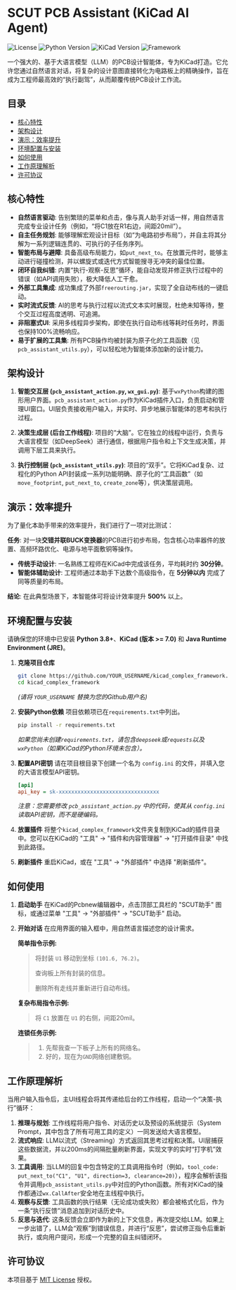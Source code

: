 # SCUT PCB Assistant (KiCad AI Agent)

![License](https://img.shields.io/badge/license-MIT-blue.svg)
![Python Version](https://img.shields.io/badge/python-3.8+-brightgreen.svg)
![KiCad Version](https://img.shields.io/badge/KiCad-7.0+-blue.svg)
![Framework](https://img.shields.io/badge/Framework-wxPython-lightgrey.svg)

一个强大的、基于大语言模型（LLM）的PCB设计智能体，专为KiCad打造。它允许您通过自然语言对话，将复杂的设计意图直接转化为电路板上的精确操作，旨在成为工程师最高效的“执行副驾”，从而颠覆传统PCB设计工作流。



## 目录

- [核心特性](#核心特性)
- [架构设计](#架构设计)
- [演示：效率提升](#演示效率提升)
- [环境配置与安装](#环境配置与安装)
- [如何使用](#如何使用)
- [工作原理解析](#工作原理解析)
- [许可协议](#许可协议)

## 核心特性

*   **自然语言驱动**: 告别繁琐的菜单和点击，像与真人助手对话一样，用自然语言完成专业设计任务（例如，“将C1放在R1右边，间距20mil”）。
*   **自主任务规划**: 能够理解宏观设计目标（如“为电路初步布局”），并自主将其分解为一系列逻辑连贯的、可执行的子任务序列。
*   **智能布局与避障**: 具备高级布局能力，如`put_next_to`。在放置元件时，能够主动进行碰撞检测，并以螺旋式或迭代方式智能搜寻无冲突的最佳位置。
*   **闭环自我纠错**: 内置“执行-观察-反思”循环，能自动发现并修正执行过程中的错误（如API调用失败），极大降低人工干愈。
*   **外部工具集成**: 成功集成了外部`freerouting.jar`，实现了全自动布线的一键启动。
*   **实时流式反馈**: AI的思考与执行过程以流式文本实时展现，杜绝未知等待，整个交互过程高度透明、可追溯。
*   **非阻塞式UI**: 采用多线程异步架构，即使在执行自动布线等耗时任务时，界面也保持100%流畅响应。
*   **易于扩展的工具集**: 所有PCB操作均被封装为原子化的工具函数（见`pcb_assistant_utils.py`），可以轻松地为智能体添加新的设计能力。

## 架构设计


1.  **智能交互层 (`pcb_assistant_action.py`, `wx_gui.py`)**: 基于`wxPython`构建的图形用户界面。`pcb_assistant_action.py`作为KiCad插件入口，负责启动和管理UI窗口。UI层负责接收用户输入，并实时、异步地展示智能体的思考和执行过程。

2.  **决策生成层 (后台工作线程)**: 项目的“大脑”。它在独立的线程中运行，负责与大语言模型（如DeepSeek）进行通信，根据用户指令和上下文生成决策，并调用下层工具来执行。

3.  **执行控制层 (`pcb_assistant_utils.py`)**: 项目的“双手”。它将KiCad复杂、过程化的Python API封装成一系列功能明确、原子化的“工具函数”（如`move_footprint`, `put_next_to`, `create_zone`等），供决策层调用。

## 演示：效率提升

为了量化本助手带来的效率提升，我们进行了一项对比测试：

**任务**: 对一块**交错并联BUCK变换器**的PCB进行初步布局，包含核心功率器件的放置、高频环路优化、电源与地平面敷铜等操作。

*   **传统手动设计**: 一名熟练工程师在KiCad中完成该任务，平均耗时约 **30分钟**。
*   **智能体辅助设计**: 工程师通过本助手下达数个高级指令，在 **5分钟以内** 完成了同等质量的布局。

**结论**: 在此典型场景下，本智能体可将设计效率提升 **500%** 以上。

## 环境配置与安装

请确保您的环境中已安装 **Python 3.8+**、**KiCad (版本 >= 7.0)** 和 **Java Runtime Environment (JRE)**。

1.  **克隆项目仓库**
    ```bash
    git clone https://github.com/YOUR_USERNAME/kicad_complex_framework.git
    cd kicad_complex_framework
    ```
    *(请将 `YOUR_USERNAME` 替换为您的Github用户名)*

2.  **安装Python依赖**
    项目依赖项已在`requirements.txt`中列出。
    ```bash
    pip install -r requirements.txt
    ```
    *如果您尚未创建`requirements.txt`，请包含`deepseek`或`requests`以及`wxPython`（如果KiCad的Python环境未包含）。*

3.  **配置API密钥**
    请在项目根目录下创建一个名为 `config.ini` 的文件，并填入您的大语言模型API密钥。
    ```ini
    [api]
    api_key = sk-xxxxxxxxxxxxxxxxxxxxxxxxxxxxxxxx
    ```
    *注意：您需要修改 `pcb_assistant_action.py` 中的代码，使其从 `config.ini` 读取API密钥，而不是硬编码。*

4.  **放置插件**
    将整个`kicad_complex_framework`文件夹复制到KiCad的插件目录中。您可以在KiCad的 "工具" -> "插件和内容管理器" -> "打开插件目录" 中找到此路径。

5.  **刷新插件**
    重启KiCad，或在 "工具" -> "外部插件" 中选择 "刷新插件"。

## 如何使用

1.  **启动助手**
    在KiCad的Pcbnew编辑器中，点击顶部工具栏的 "SCUT助手" 图标，或通过菜单 "工具" -> "外部插件" -> "SCUT助手" 启动。

2.  **开始对话**
    在应用界面的输入框中，用自然语言描述您的设计需求。

    **简单指令示例:**
    > 将封装 `U1` 移动到坐标 `(101.6, 76.2)`。
    >
    > 查询板上所有封装的信息。
    >
    > 删除所有走线并重新进行自动布线。

    **复杂布局指令示例:**
    > 将 `C1` 放置在 `U1` 的右侧，间距20mil。

    **连锁任务示例:**
    > 1. 先帮我查一下板子上所有的网络名。
    > 2. 好的，现在为`GND`网络创建敷铜。

## 工作原理解析

当用户输入指令后，主UI线程会将其传递给后台的工作线程，启动一个“决策-执行”循环：

1.  **推理与规划**: 工作线程将用户指令、对话历史以及预设的系统提示（System Prompt，其中包含了所有可用工具的定义）一同发送给大语言模型。
2.  **流式响应**: LLM以流式（Streaming）方式返回其思考过程和决策。UI层捕获这些数据流，并以200ms的间隔批量刷新界面，实现文字的实时“打字机”效果。
3.  **工具调用**: 当LLM的回复中包含特定的工具调用指令时（例如，`tool_code: put_next_to("C1", "U1", direction=3, clearance=20)`），程序会解析该指令并调用`pcb_assistant_utils.py`中对应的Python函数。所有对KiCad的操作都通过`wx.CallAfter`安全地在主线程中执行。
4.  **观察与反馈**: 工具函数的执行结果（无论成功或失败）都会被格式化后，作为一条“执行反馈”消息追加到对话历史中。
5.  **反思与迭代**: 这条反馈会立即作为新的上下文信息，再次提交给LLM。如果上一步出错了，LLM会“观察”到错误信息，并进行“反思”，尝试修正指令后重新执行，或向用户提问，形成一个完整的自主纠错闭环。


## 许可协议

本项目基于 [MIT License](LICENSE.md) 授权。
